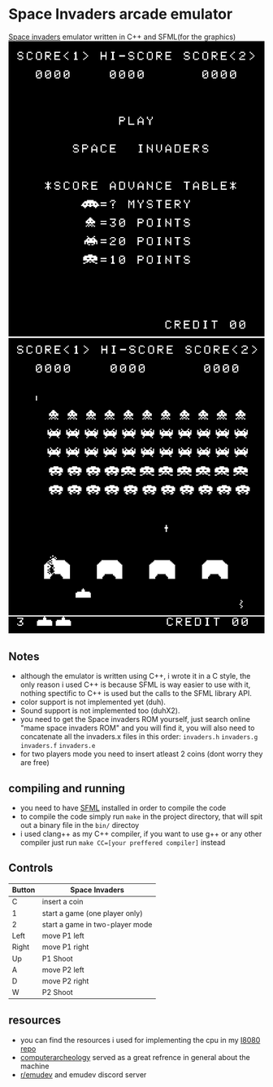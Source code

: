 # Space Invaders arcade emulator
[Space invaders](https://en.wikipedia.org/wiki/Space_Invaders) emulator written in C++ and SFML(for the graphics)
![SI1](SI1.png)
![SI2](SI2.png)


## Notes
* although the emulator is written using C++, i wrote it in a C style, the only reason i used C++ is because SFML is way easier to use with it, nothing spectific to C++ is used but the calls to the SFML library API.
* color support is not implemented yet (duh).
* Sound support is not implemented too (duhX2).
* you need to get the Space invaders ROM yourself, just search online "mame space invaders ROM" and you will find it, you will also need to concatenate all the invaders.x files in this order: `invaders.h` `invaders.g` `invaders.f` `invaders.e`
* for two players mode you need to insert atleast 2 coins (dont worry they are free)

## compiling and running
* you need to have [SFML](https://www.sfml-dev.org/) installed in order to compile the code
* to compile the code simply run `make` in the project directory, that will spit out a binary file in the `bin/` directoy
* i used clang++ as my C++ compiler, if you want to use g++ or any other compiler just run `make CC=[your preffered compiler]` instead 


## Controls 

| Button   | Space Invaders                                 |
| -------- | ---------------------------------------------- |
| C        | insert a coin                                  |
| 1        | start a game (one player only)                 | 
| 2        | start a game in two-player mode                |
| Left     | move P1 left                                   |
| Right    | move P1 right                                  |
| Up       | P1 Shoot                                       |
| A        | move P2 left                                   |
| D        | move P2 right                                  |
| W        | P2 Shoot                                       |

## resources
* you can find the resources i used for implementing the cpu in my [I8080 repo](https://github.com/ahumblescientist/I8080)
* [computerarcheology](https://computerarcheology.com) served as a great refrence in general about the machine
* [r/emudev](https://www.reddit.com/r/EmuDev/) and emudev discord server
